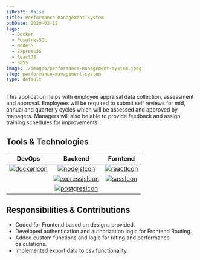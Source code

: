 ```yaml
---
isDraft: false
title: Performance Management System
pubDate: 2020-02-18
tags:
  - Docker
  - PosgtresSQL
  - NodeJS
  - ExpressJS
  - ReactJS
  - SaSS
image: ./images/performance-management-system.jpeg
slug: performance-management-system
type: default
---
```


This application helps with employee appraisal data collection, assessment and
approval. Employees will be required to submit self reviews for mid, annual and quarterly cycles
which will be assessed and approved by managers. Managers will also be able to provide feedback
and assign training schedules for improvements.

## **Tools & Technologies**

|           DevOps           |            Backend             |         Forntend         |
| :------------------------: | :----------------------------: | :----------------------: |
| [![dockerIcon]][dockerUrl] |   [![nodejsIcon]][nodejsUrl]   | [![reactIcon]][reactUrl] |
|                            |  [![expressjsIcon]][expressjsUrl]  |  [![sassIcon]][sassUrl]  |
|                            | [![postgresIcon]][postgresUrl] |                          |

## **Responsibilities & Contributions**

- Coded for Frontend based on designs provided.
- Developed authentication and authorization logic for Frontend Routing.
- Added custom functions and logic for rating and performance calculations.
- Implemented export data to csv functionality.

[dockerIcon]: https://www.docker.com/wp-content/uploads/2024/02/cropped-docker-logo-favicon-32x32.png "Docker"
[nodejsIcon]: https://nodejs.org/static/images/favicons/favicon.png "NodeJS"
[expressjsIcon]: https://expressjs.com/images/favicon.png "ExpressJS"
[postgresIcon]: https://www.postgresql.org/media/img/about/press/elephant.png "PostgreSQL"
[reactIcon]: https://react.dev/favicon-32x32.png "ReactJS"
[sassIcon]: https://sass-lang.com/icon.png "SaSS"
[dockerUrl]: https://www.docker.com
[nodejsUrl]: https://nodejs.org
[reactUrl]: https://react.dev
[expressjsUrl]: https://expressjs.com
[sassUrl]: https://sass-lang.com
[postgresUrl]: https://www.postgresql.org
